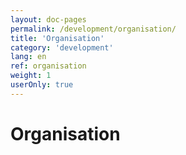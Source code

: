 ```yaml
---
layout: doc-pages
permalink: /development/organisation/
title: 'Organisation'
category: 'development'
lang: en
ref: organisation
weight: 1
userOnly: true
---
```


# Organisation
